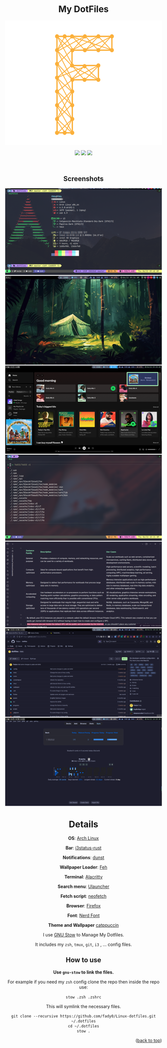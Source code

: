 <div align="center">

# **My DotFiles**

<img src="https://raw.githubusercontent.com/Fadyio/Fadyio.com/main/static/img/logo.svg" height="400">
<div align="center">

![](https://img.shields.io/github/last-commit/Fadyio/Linux-dotfiles?&style=for-the-badge&color=C9CBFF&logoColor=D9E0EE&labelColor=302D41)
![](https://img.shields.io/github/stars/Fadyio/Linux-dotfiles?style=for-the-badge&logo=starship&color=8bd5ca&logoColor=D9E0EE&labelColor=302D41)
[![](https://img.shields.io/github/repo-size/Fadyio/Linux-dotfiles?color=%23DDB6F2&label=SIZE&logo=codesandbox&style=for-the-badge&logoColor=D9E0EE&labelColor=302D41)](https://github.com/Fadyio/Linux-dotfiles)


<br/>

## Screenshots
![Arch](/assets/Arch1.png)
![Arch](/assets/Arch2.png)
![Arch](/assets/Arch3.png)
![Arch](/assets/Arch4.png)
![Arch](/assets/Arch5.png)
![Arch](/assets/Arch6.png)
![Anki](/assets/Anki.png)

</div>


# Details
 **OS**: [Arch Linux](https://archlinux.org)

 **Bar**: [i3status-rust](https://github.com/greshake/i3status-rust)

 **Notifications**: [dunst](https://github.com/dunst-project/dunst)

 **Wallpaper Loader**: [Feh](https://feh.finalrewind.org)

 **Terminal**: [Alacritty](https://alacritty.org/)

 **Search menu**: [Ulauncher](https://ulauncher.io/)

 **Fetch script**: [neofetch](https://github.com/dylanaraps/neofetch)

 **Browser**: [Firefox](https://www.mozilla.org/en-US/firefox/new/?redirect_source=firefox-com)

 **Font**: [Nerd Font](https://www.nerdfonts.com/)

 **Theme and Wallpaper** [catppuccin](https://github.com/catppuccin/catppuccin)


I use  [GNU Stow](https://www.gnu.org/software/stow/) to Manage My Dotfiles.

It includes my `zsh`, `tmux`, `git`, `i3` , ... config files.

## How to use

**Use `gnu-stow` to link the files.**

For example if you need my `zsh` config clone the repo then inside the repo use:

`stow .zsh .zshrc`

This will symlink the necessary files.

```
git clone --recursive https://github.com/fady0/Linux-dotfiles.git ~/.dotfiles
cd ~/.dotfiles
stow .
```
<p align="right">(<a href="#top">back to top</a>)</p>
